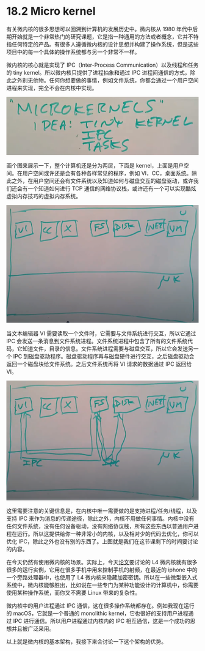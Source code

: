 # 18.2 Micro kernel

有关微内核的很多思想可以回溯到计算机的发展历史中。微内核从 1980 年代中后期开始就是一个非常热门的研究课题，它是指一种通用的方法或者概念，它并不特指任何特定的产品。有很多人遵循微内核的设计思想并构建了操作系统，但是这些项目中的每一个具体的操作系统都与另一个非常不一样。

微内核的核心就是实现了 IPC（Inter-Process Communication）以及线程和任务的 tiny kernel。所以微内核只提供了进程抽象和通过 IPC 进程间通信的方式，除此之外别无他物。任何你想要做的事情，例如文件系统，你都会通过一个用户空间进程来实现，完全不会在内核中实现。

![](<../assets/image (146).png>)

画个图来展示一下，整个计算机还是分为两层，下面是 kernel，上面是用户空间。在用户空间或许还是会有各种各样常见的程序，例如 VI，CC，桌面系统。除此之外，在用户空间还会有文件系统以及知道如何与磁盘交互的磁盘驱动，或许我们还会有一个知道如何进行 TCP 通信的网络协议栈，或许还有一个可以实现酷炫虚拟内存技巧的虚拟内存系统。

![](<../assets/image (89).png>)

当文本编辑器 VI 需要读取一个文件时，它需要与文件系统进行交互，所以它通过 IPC 会发送一条消息到文件系统进程。文件系统进程中包含了所有的文件系统代码，它知道文件，目录的信息。文件系统进程需要与磁盘交互，所以它会发送另一个 IPC 到磁盘驱动程序。磁盘驱动程序再与磁盘硬件进行交互，之后磁盘驱动会返回一个磁盘块给文件系统。之后文件系统再将 VI 请求的数据通过 IPC 返回给 VI。

![](<../assets/image (44).png>)

这里需要注意的关键信息是，在内核中唯一需要做的是支持进程/任务/线程，以及支持 IPC 来作为消息的传递途径，除此之外，内核不用做任何事情。内核中没有任何文件系统，没有任何设备驱动，没有网络协议栈，所有这些东西以普通用户进程在运行。所以这提供给你一种非常小的内核，以及相对少的代码去优化，你可以优化 IPC，除此之外也没有别的东西了。上图就是我们在这节课剩下的时间要讨论的内容。

在今天仍然有使用微内核的场景。实际上，今天[论文](https://pdos.csail.mit.edu/6.828/2020/readings/microkernel.pdf)要讨论的 L4 微内核就有很多很多的运行实例，它用在很多手机中用来控制手机的射频，在最近的 iphone 中的一个旁路处理器中，也使用了 L4 微内核来隐藏加密密钥。所以在一些微型嵌入式系统中，微内核能够胜出，比如说在一些专门为某种功能设计的计算机中，你需要使用某种操作系统，而你又不需要 Linux 带来的复杂性。

微内核中的用户进程通过 IPC 通信，这在很多操作系统都存在。例如我现在运行的 macOS，它就是一个普通的 monolithic kernel，它也很好的支持用户进程通过 IPC 进行通信。所以用户进程通过内核内的 IPC 相互通信，这是一个成功的思想并且被广泛采用。

以上就是微内核的基本架构，我接下来会讨论一下这个架构的优势。
